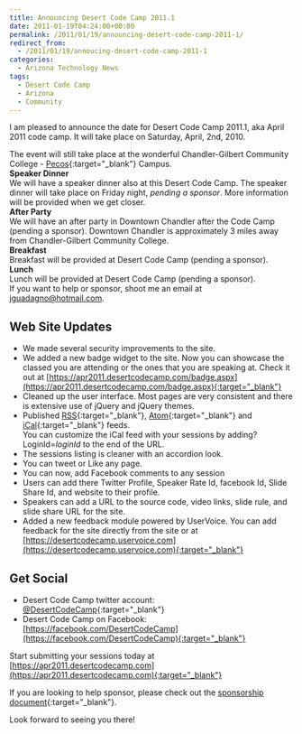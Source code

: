 ```yaml
---
title: Announcing Desert Code Camp 2011.1
date: 2011-01-19T04:24:00+00:00
permalink: /2011/01/19/announcing-desert-code-camp-2011-1/
redirect_from:
  - /2011/01/19/annoucing-desert-code-camp-2011-1
categories:
  - Arizona Technology News
tags:
  - Desert Code Camp
  - Arizona
  - Community
---
```

I am pleased to announce the date for Desert Code Camp 2011.1, aka April 2011 code camp. It will take place on Saturday, April, 2nd, 2010.  

The event will still take place at the wonderful Chandler-Gilbert Community College - [Pecos](https://www.cgc.maricopa.edu/adminservices/maps/pecos/Pages/PecosCampus.aspx){:target="_blank"} Campus.  
**Speaker Dinner**  
We will have a speaker dinner also at this Desert Code Camp. The speaker dinner will take place on Friday night, _pending a sponsor_. More information will be provided when we get closer.  
**After Party**  
We will have an after party in Downtown Chandler after the Code Camp (pending a sponsor). Downtown Chandler is approximately 3 miles away from Chandler-Gilbert Community College.  
**Breakfast**  
Breakfast will be provided at Desert Code Camp (pending a sponsor).  
**Lunch**  
Lunch will be provided at Desert Code Camp (pending a sponsor).  
If you want to help or sponsor, shoot me an email at jguadagno@hotmail.com.  

## Web Site Updates

* We made several security improvements to the site.
* We added a new badge widget to the site. Now you can showcase the classed you are attending or the ones that you are speaking at. Check it out at [https://apr2011.desertcodecamp.com/badge.aspx](https://apr2011.desertcodecamp.com/badge.aspx){:target="_blank"}
* Cleaned up the user interface. Most pages are very consistent and there is extensive use of jQuery and jQuery themes.
* Published [RSS](https://apr2011.desertcodecamp.com/feeds.ashx){:target="_blank"}, [Atom](https://apr2011.desertcodecamp.com/feeds.ashx?format=atom){:target="_blank"} and [iCal](https://apr2011.desertcodecamp.com/ical.ashx){:target="_blank"} feeds.  
  You can customize the iCal feed with your sessions by adding?LoginId=_loginId_ to the end of the URL.
* The sessions listing is cleaner with an accordion look.
* You can tweet or Like any page.
* You can now, add Facebook comments to any session
* Users can add there Twitter Profile, Speaker Rate Id, facebook Id, Slide Share Id, and website to their profile.
* Speakers can add a URL to the source code, video links, slide rule, and slide share URL for the site.
* Added a new feedback module powered by UserVoice. You can add feedback for the site directly from the site or at [https://desertcodecamp.uservoice.com](https://desertcodecamp.uservoice.com){:target="_blank"}

## Get Social

* Desert Code Camp twitter account: [@DesertCodeCamp](https://twitter.com/DesertCodeCamp){:target="_blank"}
* Desert Code Camp on Facebook: [https://facebook.com/DesertCodeCamp](https://facebook.com/DesertCodeCamp){:target="_blank"}

Start submitting your sessions today at [https://apr2011.desertcodecamp.com](https://apr2011.desertcodecamp.com){:target="_blank"}

If you are looking to help sponsor, please check out the [sponsorship document](https://apr2011.desertcodecamp.com/docs/apr2011_sponsorship.pdf){:target="_blank"}.  

Look forward to seeing you there!
